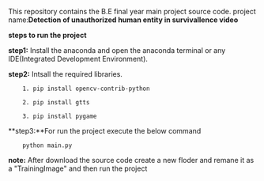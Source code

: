 This repository contains the B.E final year main project source code.
project name:**Detection of unauthorized human entity in survivallence video**

**steps to run the project**

**step1:** Install the anaconda and open the anaconda terminal or any IDE(Integrated Development Environment).

**step2:** Intsall the required libraries.

        1. pip install opencv-contrib-python
        
        2. pip install gtts
        
        3. pip install pygame
        
**step3:**For run the project execute the below command

        python main.py

**note:** After download the source code create a new floder and remane it as a "TrainingImage" and then run the project
